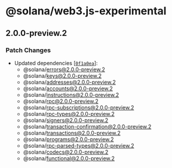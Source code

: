 # @solana/web3.js-experimental

## 2.0.0-preview.2

### Patch Changes

-   Updated dependencies [[`0f1a0ea`](https://github.com/solana-labs/solana-web3.js/commit/0f1a0eaaf0cb947104cdfd809ac0855116b99004)]:
    -   @solana/errors@2.0.0-preview.2
    -   @solana/keys@2.0.0-preview.2
    -   @solana/addresses@2.0.0-preview.2
    -   @solana/accounts@2.0.0-preview.2
    -   @solana/instructions@2.0.0-preview.2
    -   @solana/rpc@2.0.0-preview.2
    -   @solana/rpc-subscriptions@2.0.0-preview.2
    -   @solana/rpc-types@2.0.0-preview.2
    -   @solana/signers@2.0.0-preview.2
    -   @solana/transaction-confirmation@2.0.0-preview.2
    -   @solana/transactions@2.0.0-preview.2
    -   @solana/programs@2.0.0-preview.2
    -   @solana/rpc-parsed-types@2.0.0-preview.2
    -   @solana/codecs@2.0.0-preview.2
    -   @solana/functional@2.0.0-preview.2
